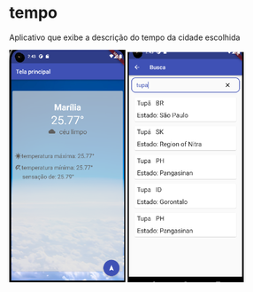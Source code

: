 # tempo

Aplicativo que exibe a descrição do tempo da cidade escolhida


<img src="assets/img/1.png" width="210">
<img src="assets/img/2.png" width="210">
